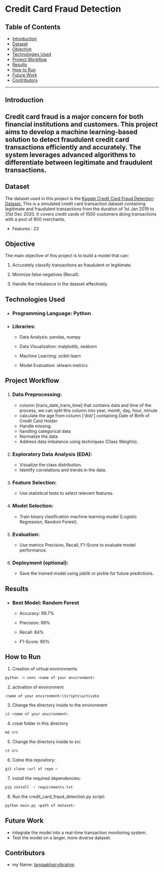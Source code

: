 # Credit Card Fraud Detection
## Table of Contents
- [Introduction](#introduction)
- [Dataset](#dataset)
- [Objective](#objective)
- [Technologies Used](#technologies-Used)
- [Project Workflow](#project-Workflow)
- [Results](#results)
- [How to Run](#how-to-run)
- [Future Work](#future-Work)
- [Contributors](#contributors)
---
## Introduction
Credit card fraud is a major concern for both financial institutions and customers. This project aims to develop a machine learning-based solution to detect fraudulent credit card transactions efficiently and accurately. The system leverages advanced algorithms to differentiate between legitimate and fraudulent transactions.
---

## Dataset
The dataset used in this project is the [Kaggle Credit Card Fraud Detection Dataset.](#https://www.kaggle.com/datasets/kartik2112/fraud-detection?select=fraudTrain.csv)
This is a simulated credit card transaction dataset containing legitimate and fraudulent transactions from the duration of 1st Jan 2019 to 31st Dec 2020. It covers credit cards of 1000 customers doing transactions with a pool of 800 merchants.

- Features : 23

## Objective
The main objective of this project is to build a model that can:

1. Accurately classify transactions as fraudulent or legitimate.


2. Minimize false negatives (Recall).


3. Handle the imbalance in the dataset effectively.

## Technologies Used
- ### Programming Language: Python

- ### Libraries:

   - Data Analysis: pandas, numpy

   - Data Visualization: matplotlib, seaborn

   - Machine Learning: scikit-learn

   - Model Evaluation: sklearn.metrics

## Project Workflow
1. ### Data Preprocessing:
   - column [trans_date_trans_time] that contains data and time of the process, we can split this column into year, month, day, hour, minute
   - calculate the age from column ['dob'] containing Date of Birth of Credit Card Holder
   - Handle missing.
   - handling categorical data
   - Normalize the data
   - Address data imbalance using techniques (Class Weights).
2. ### Exploratory Data Analysis (EDA):
   - Visualize the class distribution.
   - Identify correlations and trends in the data.
3. ### Feature Selection:
   - Use statistical tests to select relevant features.
4.  ### Model Selection:
    - Train binary clasification machine learning model (Logistic Regression, Random Forest).
5. ### Evaluation:
   - Use metrics Precision, Recall, F1-Score to evaluate model performance.
6. ### Deployment (optional):
   - Save the trained model using joblib or pickle for future predictions.


## Results
- ### Best Model: Random Forest

  - Accuracy: 99.7%

  - Precision: 99%

  - Recall: 84%

  - F1-Score: 90%

## How to Run
1. Creation of virtual environments
```Bash
python -m venv <name of your environment>
```
2. activation of environment
```Bash
<name of your environment>\Scripts\activate
```
3. Change the directory inside to the environment
```Bash 
cd <name of your environment>
```
4. creat folder in this directory
```Bash 
md src
```
5. Change the directory inside to src
```Bash
cd src
```
6. Colne this repository:
```Bash
git clone <url of repo >
```
7. install the required dependencies:
```Bash 
pip install -r requirements.txt
```
8. Run the credit_card_fraud_detection.py script:
```Bash 
python main.py <path of dataset>
```
## Future Work
- integrate the model into a real-time transaction monitoring system.
- Test the model on a larger, more diverse dataset.

## Contributors
- my Name: [lamiaakhairyibrahim]((#https://github.com/lamiaakhairyibrahim))




